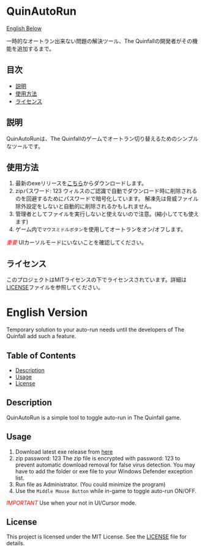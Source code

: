 # QuinAutoRun
[English Below](#english-version)

一時的なオートラン出来ない問題の解決ツール、The Quinfallの開発者がその機能を追加するまで。

## 目次

- [説明](#説明)
- [使用方法](#使用方法)
- [ライセンス](#ライセンス)


## 説明

QuinAutoRunは、The Quinfallのゲームでオートラン切り替えるためのシンプルなツールです。

## 使用方法

1. 最新のexeリリースを[こちら](https://github.com/beetron/QuinAutoRun/releases/download/v.1.0/QAR-v.1.0.zip)からダウンロードします。
2. zipパスワード: 123
   ウィルスのご認識で自動でダウンロード時に削除されるのを回避するためにパスワードで暗号化しています。
   解凍先は脅威ファイル除外設定をしないと自動的に削除されるかもしれません。
3. 管理者としてファイルを実行しないと使えないので注意。(縮小してても使えます)
4. ゲーム内で`マウスミドルボタン`を使用してオートランをオン/オフします。

<span style="color:red;">*重要*</span>  UIカーソルモードにいないことを確認してください。

## ライセンス

このプロジェクトはMITライセンスの下でライセンスされています。詳細は[LICENSE](LICENSE)ファイルを参照してください。

# English Version

Temporary solution to your auto-run needs until the developers of The Quinfall add such a feature.

## Table of Contents

- [Description](#description)
- [Usage](#usage)
- [License](#license)

## Description

QuinAutoRun is a simple tool to toggle auto-run in The Quinfall game.

## Usage

1. Download latest exe release from [here](https://github.com/beetron/QuinAutoRun/releases/download/v.1.0/QAR-v.1.0.zip)
2. zip password: 123
   The zip file is encrypted with password: 123 to prevent automatic download removal for false virus detection.
   You may have to add the folder or exe file to your Windows Defender exception list.
3. Run file as Administrator. (You could minimize the program)
4. Use the `Middle Mouse Button` while in-game to toggle auto-run ON/OFF.

<span style="color:red;">*IMPORTANT*</span>  Use when your not in UI/Cursor mode.

## License

This project is licensed under the MIT License. See the [LICENSE](LICENSE) file for details.
